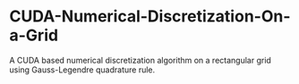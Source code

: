 # CUDA-Numerical-Discretization-On-a-Grid
A CUDA based numerical discretization algorithm on a rectangular grid using Gauss-Legendre quadrature rule. 
